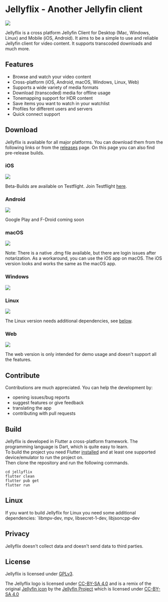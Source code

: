 # Jellyflix - Another Jellyfin client
[![](https://img.shields.io/badge/matrix-000000?style=for-the-badge&logo=Matrix&logoColor=white)](https://matrix.to/#/#jellyflix-space:matrix.org)

Jellyflix is a cross platform Jellyfin Client for Desktop (Mac, Windows, Linux) and Mobile (iOS, Android). It aims to be a simple to use and reliable Jellyfin client for video content. It supports transcoded downloads and much more. 

## Features
- Browse and watch your video content
- Cross-platform (iOS, Android, macOS, Windows, Linux, Web)
- Supports a wide variety of media formats
- Download (transcoded) media for offline usage
- Tonemapping support for HDR content
- Save items you want to watch in your watchlist
- Profiles for different users and servers
- Quick connect support

## Download
Jellyflix is available for all major platforms. You can download them from the following links or from the [releases](https://github.com/jellyflix-app/jellyflix/releases) page. On this page you can also find pre-release builds. 
### iOS
  [![](https://img.shields.io/badge/App_Store-0D96F6?style=for-the-badge&logo=app-store&logoColor=white)](https://apps.apple.com/de/app/jellyflix/id6476043683) 
  
  Beta-Builds are available on Testflight. Join Testflight [here](https://testflight.apple.com/join/Nc1Jw9tc).

### Android
  [![](https://img.shields.io/badge/Android-3DDC84?style=for-the-badge&logo=android&logoColor=white)](https://github.com/jellyflix-app/jellyflix/releases/latest/download/jellyflix.apk) 
  
  Google Play and F-Droid coming soon
### macOS

[![](https://img.shields.io/badge/App_Store-0D96F6?style=for-the-badge&logo=app-store&logoColor=white)](https://apps.apple.com/de/app/jellyflix/id6476043683)

Note: There is a native .dmg file available, but there are login issues after notarization. As a workaround, you can use the iOS app on macOS. The iOS version looks and works the same as the macOS app.

### Windows
[![](https://img.shields.io/badge/Windows-0078D6?style=for-the-badge&logo=windows&logoColor=white)](https://github.com/jellyflix-app/jellyflix/releases/latest/download/jellyflix-windows.zip)

### Linux
[![](https://img.shields.io/badge/Linux-FCC624?style=for-the-badge&logo=linux&logoColor=black)](https://github.com/jellyflix-app/jellyflix/releases/latest/download/jellyflix-linux.zip)

The Linux version needs additional dependencies, see [below](#linux).

### Web
[![](https://img.shields.io/badge/Web-000000?style=for-the-badge&logo=web&logoColor=white)](https://jellyflix.kiejon.com)

The web version is only intended for demo usage and doesn't support all the features.

## Contribute
Contributions are much appreciated. You can help the development by:
- opening issues/bug reports
- suggest features or give feedback
- translating the app
- contributing with pull requests

## Build
Jellyflix is developed in Flutter a cross-platform framework. The programming language is Dart, which is quite easy to learn. <br>
To build the project you need Flutter [installed](https://docs.flutter.dev/get-started/install) and at least one supported device/emulator to run the project on. <br>
Then clone the repository and run the following commands.
```
cd jellyflix
flutter clean
flutter pub get
flutter run
```

## Linux
If you want to build Jellyflix for Linux you need some additional dependencies: `libmpv-dev, mpv, libsecret-1-dev, libjsoncpp-dev

## Privacy
Jellyflix doesn't collect data and doesn't send data to third parties.

## License
Jellyflix is licensed under [GPLv3](LICENSE).

The Jellyflix logo is licensed under [CC-BY-SA 4.0](https://creativecommons.org/licenses/by-sa/4.0/) and is a remix of the original [Jellyfin icon](https://github.com/jellyfin/jellyfin-ux/blob/master/branding/SVG/icon-transparent.svg) by the [Jellyfin Project](https://jellyfin.org/) which is licensed under [CC-BY-SA 4.0](https://github.com/jellyfin/jellyfin-ux/blob/master/LICENSE)